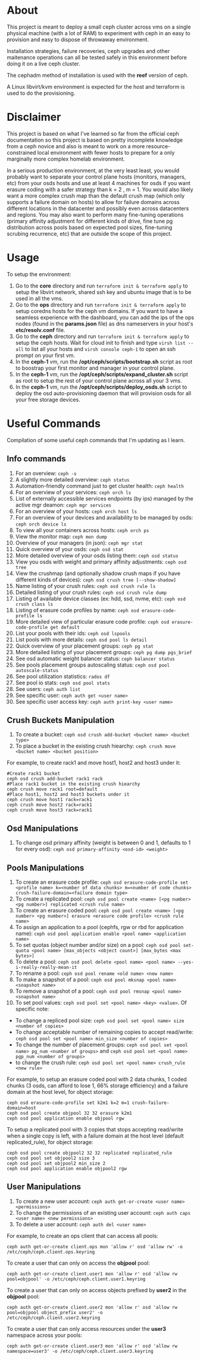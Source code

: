# About

This project is meant to deploy a small ceph cluster across vms on a single physical machine (with a lot of RAM) to experiment with ceph in an easy to provision and easy to dispose of throwaway environment.

Installation strategies, failure recoveries, ceph upgrades and other maitenance operations can all be tested safely in this environment before doing it on a live ceph cluster.

The cephadm method of installation is used with the **reef** version of ceph.

A Linux libvirt/kvm environment is expected for the host and terraform is used to do the provisioning.

# Disclaimer

This project is based on what I've learned so far from the official ceph documentation so this project is based on pretty incomplete knowledge from a ceph novice and also is meant to work on a more resource-constrained local environment with fewer hosts to prepare for a only marginally more complex homelab environment.

In a serious production environment, at the very least least, you would probably want to separate your control plane hosts (monitors, managers, etc) from your  osds hosts and use at least 4 machines for osds if you want erasure coding with a safer strategy than k = 2 , m = 1. You would also likely want a more complex crush map than the default crush map (which only supports a failure domain on hosts) to allow for failure domains across different locations in the datacenter and possibly even across datacenters and regions. You may also want to perform many fine-tuning operations (primary affinity adjustment for different kinds of drive, fine tune pg distribution across pools based on expected pool sizes, fine-tuning scrubing recurrence, etc) that are outside the scope of this project.

# Usage

To setup the environment:

1. Go to the **core** directory and run `terraform init & terraform apply` to setup the libvirt network, shared ssh key and ubuntu image that is to be used in all the vms.
2. Go to the **ops** directory and run `terraform init & terraform apply` to setup coredns hosts for the ceph vm domains. If you want to have a seamless experience with the dashboard, you can add the ips of the ops nodes (found in the **params.json** file) as dns nameservers in your host's **etc/resolv.conf** file.
3. Go to the **ceph** directory and run `terraform init & terraform apply` to setup the ceph hosts. Wait for cloud init to finish and type `virsh list --all` to list all your hosts and `virsh console ceph-1` to open an ssh prompt on your first vm.
4. In the **ceph-1** vm, run the **/opt/ceph/scripts/bootstrap.sh** script as root to boostrap your first monitor and manager in your control plane.
5. In the **ceph-1** vm, run the **/opt/ceph/scripts/expand_cluster.sh** script as root to setup the rest of your control plane across all your 3 vms.
6. In the **ceph-1** vm, run the **/opt/ceph/scripts/deploy_osds.sh** script to deploy the osd auto-provisioning daemon that will provision osds for all your free storage devices.

# Useful Commands

Compilation of some useful ceph commands that I'm updating as I learn.

## Info commands

1. For an overview: `ceph -s`
2. A slightly more detailed overview: `ceph status`
3. Automation-friendly command just to get cluster health: `ceph health`
4. For an overview of your services: `ceph orch ls`
5. List of externally accessible services endpoints (by ips) managed by the active mgr deamon: `ceph mgr services`
6. For an overview of your hosts: `ceph orch host ls`
7. For an overview of your devices and availability to be managed by osds: `ceph orch device ls`
8. To view all your containers across hosts: `ceph orch ps`
9. View the monitor map: `ceph mon dump`
10. Overview of your managers (in json): `ceph mgr stat`
11. Quick overview of your osds: `ceph osd stat`
12. More detailed overview of your osds listing them: `ceph osd status`
13. View you osds with weight and primary affinity adjustments: `ceph osd tree`
14. View the crushmap (and optionally shadow crush maps if you have different kinds of devices): `ceph osd crush tree [--show-shadow]`
15. Name listing of your crush rules: `ceph osd crush rule ls`
16. Detailed listing of your crush rules: `ceph osd crush rule dump`
17. Listing of available device classes (ex: hdd, ssd, nvme, etc): `ceph osd crush class ls`
18. Listing of erasure code profiles by name: `ceph osd erasure-code-profile ls`
19. More detailed view of particular erasure code profile: `ceph osd erasure-code-profile get default`
20. List your pools with their ids: `ceph osd lspools`
21. List pools with more details: `ceph osd pool ls detail`
22. Quick overview of your placement groups: `ceph pg stat`
23. More detailed listing of your placement groups: `ceph pg dump pgs_brief` 
24. See osd automatic weight balancer status: `ceph balancer status`
25. See pools placement groups autoscaling status: `ceph osd pool autoscale-status`
26. See pool utilization statistics: `rados df`
27. See pool io stats: `ceph osd pool stats`
28. See users: `ceph auth list`
29. See specific user: `ceph auth get <user name>`
30. See specific user access key: `ceph auth print-key <user name>`

## Crush Buckets Manipulation

1. To create a bucket: `ceph osd crush add-bucket <bucket name> <bucket type>`
2. To place a bucket in the existing crush hiearchy: `ceph crush move <bucket name> <bucket position>`

For example, to create rack1 and move host1, host2 and host3 under it:

```
#Create rack1 bucket
ceph osd crush add-bucket rack1 rack
#Place rack1 bucket in the existing crush hiearchy 
ceph crush move rack1 root=default
#Place host1, host2 and host3 buckets under it
ceph crush move host1 rack=rack1
ceph crush move host2 rack=rack1
ceph crush move host3 rack=rack1
```

## Osd Manipulations

1. To change osd primary affinity (weight is between 0 and 1, defaults to 1 for every osd): `ceph osd primary-affinity <osd-id> <weight>`

## Pools Manipulations

1. To create an erasure code profile: `ceph osd erasure-code-profile set <profile name> k=<number of data chunks> m=<number of code chunks> crush-failure-domain=<failure domain type>`
2. To create a replicated  pool: `ceph osd pool create <name> [<pg number> <pg number>] replicated <crush rule name>`
3. To create an erasure coded pool: `ceph osd pool create <name> [<pg number> <pg number>] erasure <erasure code profile> <crush rule name>`
4. To assign an application to a pool (cephfs, rgw or rbd for application name): `ceph osd pool application enable <pool name> <application name>`
5. To set quotas (object number and/or size) on a pool: `ceph osd pool set-quota <pool name> [max_objects <object count>] [max_bytes <max bytes>]`
6. To delete a pool: `ceph osd pool delete <pool name> <pool name> --yes-i-really-really-mean-it`
7. To rename a pool: `ceph osd pool rename <old name> <new name>`
8. To make a snapshot of a pool: `ceph osd pool mksnap <pool name> <snapshot name>`
9. To remove a snapshot of a pool: `ceph osd pool rmsnap <pool name> <snapshot name>`
10. To set pool values: `ceph osd pool set <pool name> <key> <value>`. Of specific note:
  - To change a repliced pool size: `ceph osd pool set <pool name> size <number of copies>`
  - To change acceptable number of remaining copies to accept read/write: `ceph osd pool set <pool name> min_size <number of copies>`
  - To change the number of placement groups: `ceph osd pool set <pool name> pg_num <number of groups>` and `ceph osd pool set <pool name> pgp_num <number of groups>`
  - to change the crush rule: `ceph osd pool set <pool name> crush_rule <new rule>`

For example, to setup an erasure coded pool with 2 data chunks, 1 coded chunks (3 osds, can afford to lose 1, 66% storage efficiency) and a failure domain at the host level, for object storage:

```
ceph osd erasure-code-profile set k2m1 k=2 m=1 crush-failure-domain=host
ceph osd pool create objpool 32 32 erasure k2m1
ceph osd pool application enable objpool rgw
```

To setup a replicated pool with 3 copies that stops accepting read/write when a single copy is left, with a failure domain at the host level (default replicated_rule), for object storage:
```
ceph osd pool create objpool2 32 32 replicated replicated_rule
ceph osd pool set objpool2 size 3
ceph osd pool set objpool2 min_size 2
ceph osd pool application enable objpool2 rgw
```

## User Manipulations

1. To create a new user account: `ceph auth get-or-create <user name> <permissions>`
2. To change the permissions of an existing user account: `ceph auth caps <user name> <new permissions>`
3. To delete a user account: `ceph auth del <user name>`

For example, to create an ops client that can access all pools:

```
ceph auth get-or-create client.ops mon 'allow r' osd 'allow rw' -o /etc/ceph/ceph.client.ops.keyring
```

To create a user that can only on access the **objpool** pool:
```
ceph auth get-or-create client.user1 mon 'allow r' osd 'allow rw pool=objpool' -o /etc/ceph/ceph.client.user1.keyring
```

To create a user that can only on access objects prefixed by **user2** in the **objpool** pool:
```
ceph auth get-or-create client.user2 mon 'allow r' osd 'allow rw pool=objpool object_prefix user2' -o /etc/ceph/ceph.client.user2.keyring
```

To create a user that can only access resources under the **user3** namespace across your pools:
```
ceph auth get-or-create client.user3 mon 'allow r' osd 'allow rw namespace=user3' -o /etc/ceph/ceph.client.user3.keyring
```